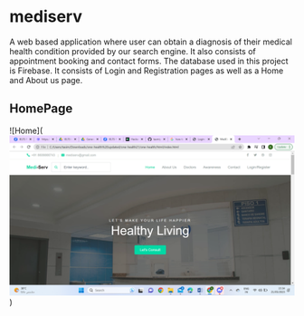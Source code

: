 # mediserv
A web based application where user can obtain a diagnosis of their medical health condition provided by our search engine. It also consists of appointment booking and contact forms. The database used in  this project is Firebase. It consists of Login and Registration pages as well as a Home and About us page.    
## HomePage
![Home](![Screenshot (4).png](https://github.com/tasmiya102/mediserv/blob/main/Screenshot%20(4).png))
